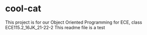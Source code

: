 # cool-cat
This project is for our Object Oriented Programming for ECE, class ECE115.2_16JK_21-22-2
This readme file is a test
